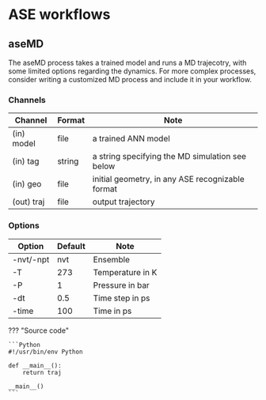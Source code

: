 #  ASE workflows

## aseMD

The aseMD process takes a trained model and runs a MD trajecotry, with some
limited options regarding the dynamics. For more complex processes, consider
writing a customized MD process and include it in your workflow.

### Channels

| Channel    | Format | Note                                             |
|------------|--------|--------------------------------------------------|
| (in) model | file   | a trained ANN model                              |
| (in) tag   | string | a string specifying the MD simulation see below  |
| (in) geo   | file   | initial geometry, in any ASE recognizable format |
| (out) traj | file   | output trajectory                                |

### Options

| Option    | Default | Note             |
|-----------|---------|------------------|
| -nvt/-npt | nvt     | Ensemble         |
| -T        | 273     | Temperature in K |
| -P        | 1       | Pressure in bar  |
| -dt       | 0.5     | Time step in ps  |
| -time     | 100     | Time in ps       |


??? "Source code"

    ```Python
    #!/usr/bin/env Python
    
    def __main__():
        return traj
    
    __main__()
    ```
